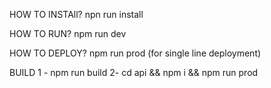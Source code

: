 HOW TO INSTAll?
npn run install

HOW TO RUN?
npm run dev

HOW TO DEPLOY?
npm run prod (for single line deployment)


BUILD
1 - npm run build 
2- cd api && npm i && npm run prod